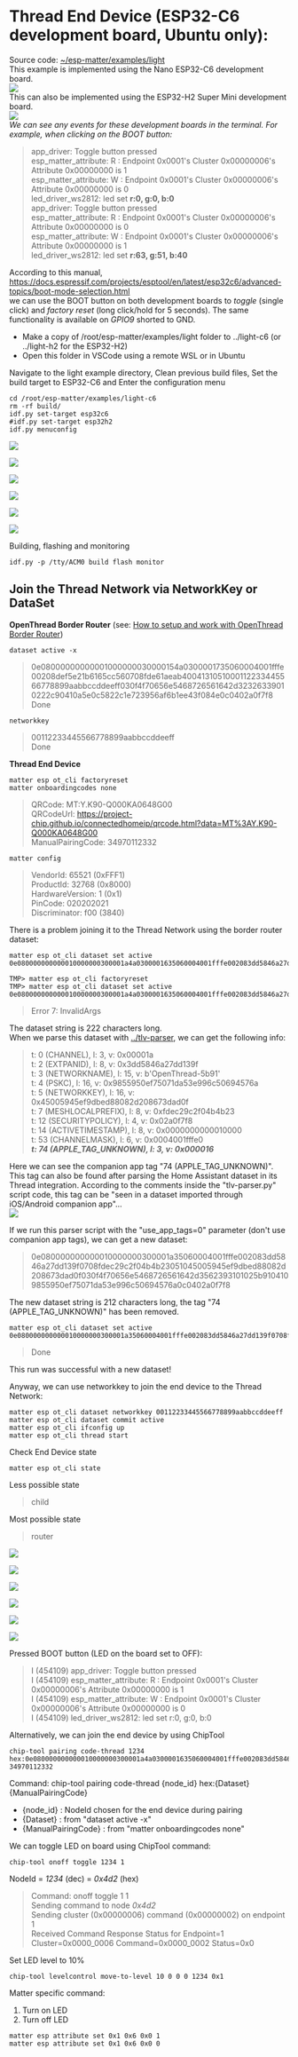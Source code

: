 
# Thread End Device (ESP32-C6 development board, Ubuntu only):
Source code: [~/esp-matter/examples/light](https://github.com/espressif/esp-matter/tree/main/examples/light)  
This example is implemented using the Nano ESP32-C6 development board.  
![](../images/ctrl/nanoESP32-C6_v1.0.jpg)  
This can also be implemented using the ESP32-H2 Super Mini development board.  
![](../images/ctrl/esp32h2_supermini.jpg)  
*We can see any events for these development boards in the terminal. For example, when clicking on the BOOT button:*  
> app_driver: Toggle button pressed  
> esp_matter_attribute: R : Endpoint 0x0001's Cluster 0x00000006's Attribute 0x00000000 is 1  
> esp_matter_attribute: W : Endpoint 0x0001's Cluster 0x00000006's Attribute 0x00000000 is 0  
> led_driver_ws2812: led set **r:0, g:0, b:0**  
> app_driver: Toggle button pressed  
> esp_matter_attribute: R : Endpoint 0x0001's Cluster 0x00000006's Attribute 0x00000000 is 0  
> esp_matter_attribute: W : Endpoint 0x0001's Cluster 0x00000006's Attribute 0x00000000 is 1  
> led_driver_ws2812: led set **r:63, g:51, b:40**  

According to this manual,  
https://docs.espressif.com/projects/esptool/en/latest/esp32c6/advanced-topics/boot-mode-selection.html  
we can use the BOOT button on both development boards to *toggle* (single click) and *factory reset* (long click/hold for 5 seconds). The same functionality is available on *GPIO9* shorted to GND.  
  
- Make a copy of /root/esp-matter/examples/light folder to ../light-c6 (or ../light-h2 for the ESP32-H2)
- Open this folder in VSCode using a remote WSL or in Ubuntu

Navigate to the light example directory, Clean previous build files, Set the build target to ESP32-C6 and Enter the configuration menu
~~~
cd /root/esp-matter/examples/light-c6
rm -rf build/
idf.py set-target esp32c6
#idf.py set-target esp32h2
idf.py menuconfig
~~~

![](../images/matter/esp_menuconfig_01.png)  
  
![](../images/matter/esp_menuconfig_02.png)  
  
![](../images/matter/esp_menuconfig_03.png)  
  
![](../images/matter/esp_menuconfig_04.png)  
  
![](../images/matter/esp_menuconfig_05.png)  
  
![](../images/matter/esp_menuconfig_06.png)  
  
Building, flashing and monitoring
~~~
idf.py -p /tty/ACM0 build flash monitor
~~~

## Join the Thread Network via NetworkKey or DataSet
**OpenThread Border Router** (see: [How to setup and work with OpenThread Border Router](esp-basic_thread_border_router.md))
~~~
dataset active -x
~~~
> 0e08000000000001000000030000154a0300001735060004001fffe00208def5e21b6165cc560708fde61aeab4004131051000112233445566778899aabbccddeeff030f4f70656e5468726561642d32326339010222c90410a5e0c5822c1e723956af6b1ee43f084e0c0402a0f7f8  
> Done

~~~
networkkey
~~~
> 00112233445566778899aabbccddeeff  
> Done

**Thread End Device**
~~~
matter esp ot_cli factoryreset
matter onboardingcodes none
~~~
> QRCode:            MT:Y.K90-Q000KA0648G00  
> QRCodeUrl:         https://project-chip.github.io/connectedhomeip/qrcode.html?data=MT%3AY.K90-Q000KA0648G00  
> ManualPairingCode: 34970112332  
~~~
matter config
~~~
> VendorId:        65521 (0xFFF1)  
> ProductId:       32768 (0x8000)  
> HardwareVersion: 1 (0x1)  
> PinCode:         020202021  
> Discriminator:   f00 (3840) 
    
There is a problem joining it to the Thread Network using the border router dataset:
~~~
matter esp ot_cli dataset set active 0e080000000000010000000300001a4a0300001635060004001fffe002083dd5846a27dd139f0708fdec29c2f04b4b23051045005945ef9dbed88082d208673dad0f030f4f70656e5468726561642d3562393101025b9104109855950ef75071da53e996c50694576a0c0402a0f7f8

TMP> matter esp ot_cli factoryreset
TMP> matter esp ot_cli dataset set active 0e080000000000010000000300001a4a0300001635060004001fffe002083dd5846a27dd139f0708fdec29c2f04b4b23051045005945ef9dbed88082d208673dad0f030f4f70656e5468726561642d3562393101025b9104109855950ef75071da53e996c50694576a0c0402a0f7f8
~~~
> Error 7: InvalidArgs  
  
The dataset string is 222 characters long.  
When we parse this dataset with [../tlv-parser](D/utils/tlv-parser), we can get the following info:  
> t:  0 (CHANNEL), l: 3, v: 0x00001a  
> t:  2 (EXTPANID), l: 8, v: 0x3dd5846a27dd139f  
> t:  3 (NETWORKNAME), l: 15, v: b'OpenThread-5b91'  
> t:  4 (PSKC), l: 16, v: 0x9855950ef75071da53e996c50694576a  
> t:  5 (NETWORKKEY), l: 16, v: 0x45005945ef9dbed88082d208673dad0f  
> t:  7 (MESHLOCALPREFIX), l: 8, v: 0xfdec29c2f04b4b23  
> t: 12 (SECURITYPOLICY), l: 4, v: 0x02a0f7f8  
> t: 14 (ACTIVETIMESTAMP), l: 8, v: 0x0000000000010000  
> t: 53 (CHANNELMASK), l: 6, v: 0x0004001fffe0  
> ***t: 74 (APPLE_TAG_UNKNOWN), l: 3, v: 0x000016***  

Here we can see the companion app tag "74 (APPLE_TAG_UNKNOWN)". This tag can also be found after parsing the Home Assistant dataset in its Thread integration. According to the comments inside the "tlv-parser.py" script code, this tag can be "seen in a dataset imported through iOS/Android companion app"...  
![](../images/ha/HA-ActiveDatasetTLVs.png)  
  
If we run this parser script with the "use_app_tags=0" parameter (don't use companion app tags), we can get a new dataset:  
> 0e080000000000010000000300001a35060004001fffe002083dd5846a27dd139f0708fdec29c2f04b4b23051045005945ef9dbed88082d208673dad0f030f4f70656e5468726561642d3562393101025b9104109855950ef75071da53e996c50694576a0c0402a0f7f8

The new dataset string is 212 characters long, the tag "74 (APPLE_TAG_UNKNOWN)" has been removed.  

~~~
matter esp ot_cli dataset set active 0e080000000000010000000300001a35060004001fffe002083dd5846a27dd139f0708fdec29c2f04b4b23051045005945ef9dbed88082d208673dad0f030f4f70656e5468726561642d3562393101025b9104109855950ef75071da53e996c50694576a0c0402a0f7f8
~~~
> Done

This run was successful with a new dataset!  

Anyway, we can use networkkey to join the end device to the Thread Network:
~~~
matter esp ot_cli dataset networkkey 00112233445566778899aabbccddeeff
matter esp ot_cli dataset commit active
matter esp ot_cli ifconfig up
matter esp ot_cli thread start
~~~

Check End Device state
~~~
matter esp ot_cli state
~~~
Less possible state
> child

Most possible state
> router

![](../images/matter/esp_join_openthread_01.png)  
  
![](../images/matter/esp_join_openthread_02.png)  
  
![](../images/matter/esp_join_openthread_03.png)  
  
![](../images/matter/esp_join_openthread_04.png)  
  
![](../images/matter/esp_join_openthread_05.png)  
  
![](../images/matter/matter_esp_ot_cli.png)  
  
Pressed BOOT button (LED on the board set to OFF):
> I (454109) app_driver: Toggle button pressed  
> I (454109) esp_matter_attribute: R : Endpoint 0x0001's Cluster 0x00000006's Attribute 0x00000000 is 1  
> I (454109) esp_matter_attribute: W : Endpoint 0x0001's Cluster 0x00000006's Attribute 0x00000000 is 0  
> I (454109) led_driver_ws2812: led set r:0, g:0, b:0  
  
Alternatively, we can join the end device by using ChipTool  
~~~
chip-tool pairing code-thread 1234 hex:0e080000000000010000000300001a4a0300001635060004001fffe002083dd5846a27dd139f0708fdec29c2f04b4b23051045005945ef9dbed88082d208673dad0f030f4f70656e5468726561642d3562393101025b9104109855950ef75071da53e996c50694576a0c0402a0f7f8 34970112332
~~~
Command: chip-tool pairing code-thread {node_id} hex:{Dataset} {ManualPairingCode}  
- {node_id} : NodeId chosen for the end device during pairing  
- {Dataset} : from "dataset active -x"  
- {ManualPairingCode} : from "matter onboardingcodes none"  
  
We can toggle LED on board using ChipTool command:  
~~~
chip-tool onoff toggle 1234 1
~~~
NodeId = *1234* (dec) = *0x4d2* (hex)  
> Command: onoff toggle 1 1  
> Sending command to node *0x4d2*  
> Sending cluster (0x00000006) command (0x00000002) on endpoint 1  
> Received Command Response Status for Endpoint=1 Cluster=0x0000_0006 Command=0x0000_0002 Status=0x0  

Set LED level to 10%
~~~
chip-tool levelcontrol move-to-level 10 0 0 0 1234 0x1
~~~

Matter specific command:  
1) Turn on LED  
2) Turn off LED  
~~~
matter esp attribute set 0x1 0x6 0x0 1
matter esp attribute set 0x1 0x6 0x0 0
~~~
